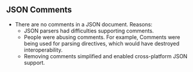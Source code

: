 ## JSON Comments
- There are no comments in a JSON document. Reasons:
  - JSON parsers had difficulties supporting comments.
  - People were abusing comments. For example, Comments were being used for parsing directives, which would have destroyed interoperability.
  - Removing comments simplified and enabled cross-platform JSON support.
